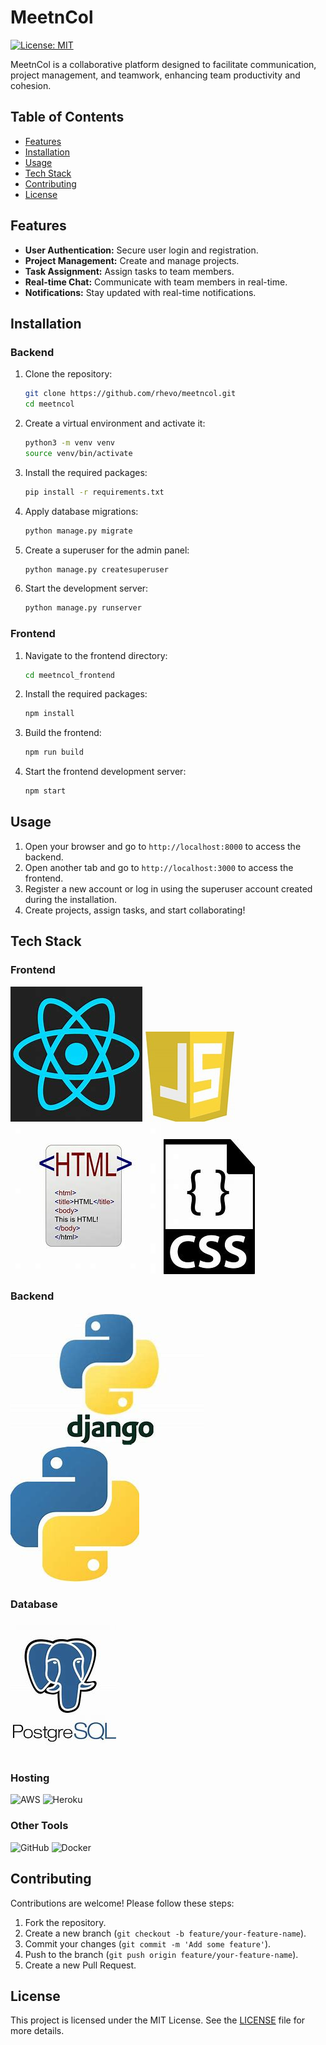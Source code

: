 # MeetnCol

[![License: MIT](https://img.shields.io/badge/License-MIT-yellow.svg)](https://opensource.org/licenses/MIT)

MeetnCol is a collaborative platform designed to facilitate communication, project management, and teamwork, enhancing team productivity and cohesion.

## Table of Contents

- [Features](#features)
- [Installation](#installation)
- [Usage](#usage)
- [Tech Stack](#tech-stack)
- [Contributing](#contributing)
- [License](#license)

## Features

- **User Authentication:** Secure user login and registration.
- **Project Management:** Create and manage projects.
- **Task Assignment:** Assign tasks to team members.
- **Real-time Chat:** Communicate with team members in real-time.
- **Notifications:** Stay updated with real-time notifications.

## Installation

### Backend

1. Clone the repository:
    ```sh
    git clone https://github.com/rhevo/meetncol.git
    cd meetncol
    ```

2. Create a virtual environment and activate it:
    ```sh
    python3 -m venv venv
    source venv/bin/activate
    ```

3. Install the required packages:
    ```sh
    pip install -r requirements.txt
    ```

4. Apply database migrations:
    ```sh
    python manage.py migrate
    ```

5. Create a superuser for the admin panel:
    ```sh
    python manage.py createsuperuser
    ```

6. Start the development server:
    ```sh
    python manage.py runserver
    ```

### Frontend

1. Navigate to the frontend directory:
    ```sh
    cd meetncol_frontend
    ```

2. Install the required packages:
    ```sh
    npm install
    ```

3. Build the frontend:
    ```sh
    npm run build
    ```

4. Start the frontend development server:
    ```sh
    npm start
    ```

## Usage

1. Open your browser and go to `http://localhost:8000` to access the backend.
2. Open another tab and go to `http://localhost:3000` to access the frontend.
3. Register a new account or log in using the superuser account created during the installation.
4. Create projects, assign tasks, and start collaborating!

## Tech Stack

### Frontend

![React](./images/react.png)
![JavaScript](./images/javascript.png)
![HTML](./images/html.png)
![CSS](./images/css.png)

### Backend

![Django](./images/django.png)
![Python](./images/python.png)

### Database

![PostgreSQL](./images/postgresql.png)

### Hosting

![AWS](./images/aws.png)
![Heroku](./images/heroku.png)

### Other Tools

![GitHub](./images/github.png)
![Docker](./images/docker.png)

## Contributing

Contributions are welcome! Please follow these steps:

1. Fork the repository.
2. Create a new branch (`git checkout -b feature/your-feature-name`).
3. Commit your changes (`git commit -m 'Add some feature'`).
4. Push to the branch (`git push origin feature/your-feature-name`).
5. Create a new Pull Request.

## License

This project is licensed under the MIT License. See the [LICENSE](LICENSE) file for more details.

